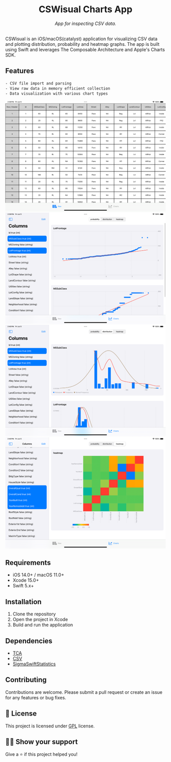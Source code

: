 <h1 align="center">CSWisual Charts App</h1>
<p align="center"><i>App for inspecting CSV data.</i></p>

<br>
CSWisual is an iOS/macOS(catalyst) application for visualizing CSV data and plotting distribution, probability and heatmap graphs. The app is built using Swift and leverages The Composable Architecture and Apple's Charts SDK. 

## Features
    - CSV file import and parsing
    - View raw data in memory efficient collection 
    - Data visualization with various chart types

<img src="https://raw.githubusercontent.com/cekisakurek/CSWisual/main/Screenshots/1.png" alt="Awesome README Templates" />
<img src="https://raw.githubusercontent.com/cekisakurek/CSWisual/main/Screenshots/2.png" alt="Awesome README Templates" />
<img src="https://raw.githubusercontent.com/cekisakurek/CSWisual/main/Screenshots/3.png" alt="Awesome README Templates" />
<img src="https://raw.githubusercontent.com/cekisakurek/CSWisual/main/Screenshots/4.png" alt="Awesome README Templates" />

## Requirements

- iOS 14.0+ / macOS 11.0+
- Xcode 15.0+
- Swift 5.x+

## Installation

1. Clone the repository
2. Open the project in Xcode
3. Build and run the application

## Dependencies

- [TCA](https://github.com/pointfreeco/swift-composable-architecture)
- [CSV](https://github.com/yaslab/CSV.swift)
- [SigmaSwiftStatistics](https://github.com/evgenyneu/SigmaSwiftStatistics)

## Contributing

Contributions are welcome. Please submit a pull request or create an issue for any features or bug fixes.


## :pencil: License

This project is licensed under [GPL](https://github.com/cekisakurek/CSWisual/blob/main/LICENSE) license.

## :man_astronaut: Show your support

Give a ⭐️ if this project helped you!
